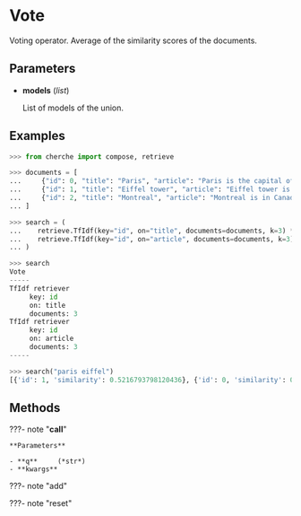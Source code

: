 # Vote

Voting operator. Average of the similarity scores of the documents.



## Parameters

- **models** (*list*)

    List of models of the union.



## Examples

```python
>>> from cherche import compose, retrieve

>>> documents = [
...     {"id": 0, "title": "Paris", "article": "Paris is the capital of France", "author": "Wiki"},
...     {"id": 1, "title": "Eiffel tower", "article": "Eiffel tower is based in Paris.", "author": "Wiki"},
...     {"id": 2, "title": "Montreal", "article": "Montreal is in Canada.", "author": "Wiki"},
... ]

>>> search = (
...    retrieve.TfIdf(key="id", on="title", documents=documents, k=3) *
...    retrieve.TfIdf(key="id", on="article", documents=documents, k=3)
... )

>>> search
Vote
-----
TfIdf retriever
     key: id
     on: title
     documents: 3
TfIdf retriever
     key: id
     on: article
     documents: 3
-----

>>> search("paris eiffel")
[{'id': 1, 'similarity': 0.5216793798120436}, {'id': 0, 'similarity': 0.4783206201879563}]
```

## Methods

???- note "__call__"

    

    **Parameters**

    - **q**     (*str*)    
    - **kwargs**    
    
???- note "add"

???- note "reset"

